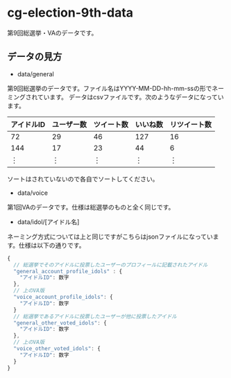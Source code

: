 # cg-election-9th-data
第9回総選挙・VAのデータです。

## データの見方
- data/general

第9回総選挙のデータです。ファイル名はYYYY-MM-DD-hh-mm-ssの形でネーミングされています。
データはcsvファイルです。次のようなデータになっています。

| アイドルID | ユーザー数 | ツイート数 | いいね数 | リツイート数 |
| --- | --- | --- | --- | --- |
| 72 | 29 | 46 | 127 | 16 |
| 144 | 17 | 23 | 44 | 6 |
| ︙ | ︙ | ︙ | ︙ | ︙ |

ソートはされていないので各自でソートしてください。
- data/voice

第1回VAのデータです。仕様は総選挙のものと全く同じです。
- data/idol/[アイドル名]

ネーミング方式については上と同じですがこちらはjsonファイルになっています。仕様は以下の通りです。
```javascript
{
  // 総選挙でそのアイドルに投票したユーザーのプロフィールに記載されたアイドル
  "general_account_profile_idols" : {
    "アイドルID": 数字
  },
  // 上のVA版
  "voice_account_profile_idols": {
    "アイドルID": 数字
  }
  // 総選挙であるアイドルに投票したユーザーが他に投票したアイドル
  "general_other_voted_idols": {
    "アイドルID": 数字
  },
  // 上のVA版
  "voice_other_voted_idols": {
    "アイドルID": 数字
  }
}
```
